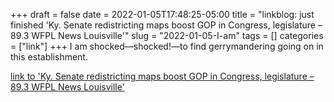 +++draft = falsedate = 2022-01-05T17:48:25-05:00title = "linkblog: just finished 'Ky. Senate redistricting maps boost GOP in Congress, legislature – 89.3 WFPL News Louisville'"slug = "2022-01-05-I-am"tags = []categories = ["link"]+++I am shocked—shocked!—to find gerrymandering going on in this establishment. [link to 'Ky. Senate redistricting maps boost GOP in Congress, legislature – 89.3 WFPL News Louisville'](https://wfpl.org/ky-senate-redistricting-maps-boost-gop-in-congress-legislature/)